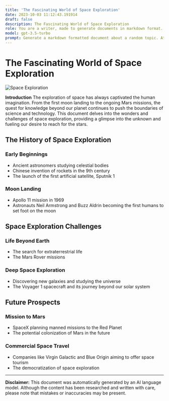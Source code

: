 ```yaml
---
title: 'The Fascinating World of Space Exploration'
date: 2023-10-03 11:12:43.191914
draft: false
description: The Fascinating World of Space Exploration
role: You are a writer, made to generate documents in markdown format. It is very important that all of the documents you generate are in valid markdown format.
model: gpt-3.5-turbo
prompt: Generate a markdown formatted document about a random topic. At the bottom, include a disclaimer explaining that the document was generated by you. The first line of the document should be the title. Make sure that the entire document is in proper markdown format, using a mix of various tags to make the document visually appealing.
---
```


# The Fascinating World of Space Exploration

![Space Exploration](https://image.freepik.com/free-photo/futuristic-spacecraft-flying-through-asteroid-field_23-2148209311.jpg)

**Introduction**
The exploration of space has always captivated the human imagination. From the first moon landing to the ongoing Mars missions, the quest for knowledge beyond our planet continues to push the boundaries of science and technology. This document delves into the wonders and challenges of space exploration, providing a glimpse into the unknown and fueling our desire to reach for the stars.

## The History of Space Exploration

### Early Beginnings
- Ancient astronomers studying celestial bodies
- Chinese invention of rockets in the 9th century
- The launch of the first artificial satellite, Sputnik 1

### Moon Landing
- Apollo 11 mission in 1969
- Astronauts Neil Armstrong and Buzz Aldrin becoming the first humans to set foot on the moon

## Space Exploration Challenges 

### Life Beyond Earth
- The search for extraterrestrial life
- The Mars Rover missions

### Deep Space Exploration
- Discovering new galaxies and studying the universe
- The Voyager 1 spacecraft and its journey beyond our solar system

## Future Prospects

### Mission to Mars
- SpaceX planning manned missions to the Red Planet
- The potential colonization of Mars in the future

### Commercial Space Travel
- Companies like Virgin Galactic and Blue Origin aiming to offer space tourism
- The democratization of space exploration

---

**Disclaimer:** This document was automatically generated by an AI language model. Although the content has been researched and written with care, please note that mistakes or inaccuracies may be present.